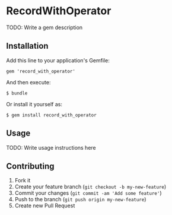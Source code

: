 # RecordWithOperator

TODO: Write a gem description

## Installation

Add this line to your application's Gemfile:

    gem 'record_with_operator'

And then execute:

    $ bundle

Or install it yourself as:

    $ gem install record_with_operator

## Usage

TODO: Write usage instructions here

## Contributing

1. Fork it
2. Create your feature branch (`git checkout -b my-new-feature`)
3. Commit your changes (`git commit -am 'Add some feature'`)
4. Push to the branch (`git push origin my-new-feature`)
5. Create new Pull Request
